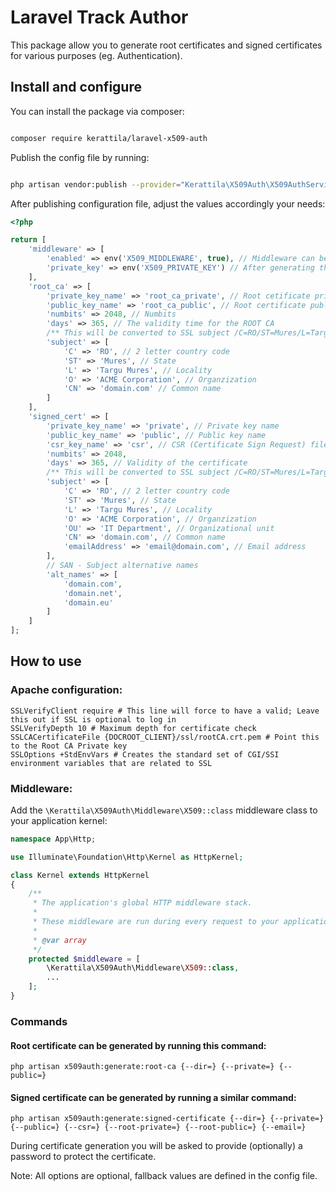 # Laravel Track Author

This package allow you to generate root certificates and signed certificates for various purposes (eg. Authentication).
## Install and configure

You can install the package via composer:

```bash

composer require kerattila/laravel-x509-auth

```

Publish the config file by running:

```bash

php artisan vendor:publish --provider="Kerattila\X509Auth\X509AuthServiceProvider"

```

After publishing configuration file, adjust the values accordingly your needs:

```php
<?php

return [
    'middleware' => [
        'enabled' => env('X509_MIDDLEWARE', true), // Middleware can be easily enabled disabled via .env
        'private_key' => env('X509_PRIVATE_KEY') // After generating the Root CA, point it to the private key
    ],
    'root_ca' => [
        'private_key_name' => 'root_ca_private', // Root cetificate private key name
        'public_key_name' => 'root_ca_public', // Root certificate public key name
        'numbits' => 2048, // Numbits
        'days' => 365, // The validity time for the ROOT CA
        /** This will be converted to SSL subject /C=RO/ST=Mures/L=Targu Mures/O=ACME Corporation/CN=domain.com */
        'subject' => [
            'C' => 'RO', // 2 letter country code
            'ST' => 'Mures', // State
            'L' => 'Targu Mures', // Locality
            'O' => 'ACME Corporation', // Organzization
            'CN' => 'domain.com' // Common name
        ]
    ],
    'signed_cert' => [
        'private_key_name' => 'private', // Private key name
        'public_key_name' => 'public', // Public key name
        'csr_key_name' => 'csr', // CSR (Certificate Sign Request) file name
        'numbits' => 2048,
        'days' => 365, // Validity of the certificate
        /** This will be converted to SSL subject /C=RO/ST=Mures/L=Targu Mures/O=ACME Corporation/CN=domain.com */
        'subject' => [
            'C' => 'RO', // 2 letter country code
            'ST' => 'Mures', // State
            'L' => 'Targu Mures', // Locality
            'O' => 'ACME Corporation', // Organzization
            'OU' => 'IT Department', // Organizational unit
            'CN' => 'domain.com', // Common name
            'emailAddress' => 'email@domain.com', // Email address
        ],
        // SAN - Subject alternative names
        'alt_names' => [
            'domain.com',
            'domain.net',
            'domain.eu'
        ]
    ]
];

```

## How to use

### Apache configuration:

```apacheconf
SSLVerifyClient require # This line will force to have a valid; Leave this out if SSL is optional to log in
SSLVerifyDepth 10 # Maximum depth for certificate check
SSLCACertificateFile {DOCROOT_CLIENT}/ssl/rootCA.crt.pem # Point this to the Root CA Private key
SSLOptions +StdEnvVars # Creates the standard set of CGI/SSI environment variables that are related to SSL
```

### Middleware:

Add the ``\Kerattila\X509Auth\Middleware\X509::class`` middleware class to your application kernel:

```php
namespace App\Http;

use Illuminate\Foundation\Http\Kernel as HttpKernel;

class Kernel extends HttpKernel
{
    /**
     * The application's global HTTP middleware stack.
     *
     * These middleware are run during every request to your application.
     *
     * @var array
     */
    protected $middleware = [
        \Kerattila\X509Auth\Middleware\X509::class,
        ...
    ];
}       
``` 

### Commands

#### Root certificate can be generated by running this command:

``php artisan x509auth:generate:root-ca {--dir=} {--private=} {--public=}``

#### Signed certificate can be generated by running a similar command:

``php artisan x509auth:generate:signed-certificate {--dir=} {--private=} {--public=} {--csr=} {--root-private=} {--root-public=} {--email=}``

During certificate generation you will be asked to provide (optionally) a password to protect the certificate.

Note: All options are optional, fallback values are defined in the config file.
